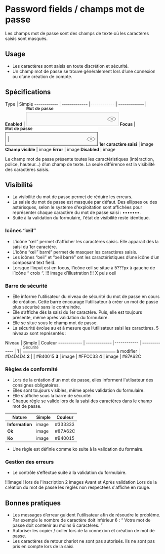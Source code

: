 # Password fields / champs mot de passe

Les champs mot de passe sont des champs de texte où les caractères saisis sont masqués.

## Usage

- Les caractères sont saisis en toute discrétion et sécurité.
- Un champ mot de passe se trouve généralement lors d’une connexion ou d’une création de compte.

## Spécifications

Type | Simple
------------ | ------------- |------------ | ------------- |
**Enabled** | ![password__enabled](design/password__enabled.png)
**Focus** | ![password__focus](design/password__focus.png)
**1er caractère saisi** | image
**Champ visible** | image
**Error** | image
**Disabled** | image

Le champ mot de passe présente toutes les caractéristiques (intéraction, police, hauteur…) d’un champ de texte. La seule différence est la visibilité des caractères saisis.

## Visibilité

- La visibilité du mot de passe permet de réduire les erreurs.
- La saisie du mot de passe est masquée par défaut. Des ellipses ou des astérisques, selon le système d'exploitation sont affichées pour représenter chaque caractère du mot de passe saisi : •••••••.
- Suite à la validation du formulaire, l'état de visibilité reste identique.
### Icônes “œil”
- L'icône “œil” permet d'afficher les caractères saisis. Elle apparait dès la saisi du 1er caractère.
- L'icône “œil” barré” permet de masquer les caractères saisis.
- Les icônes “oeil” et “oeil barré” ont les caractéristiques d’une icône d’un composant text field.
- Lorsque l’input est en focus, l’icône œil se situe à 5???px à gauche de l’icône “ croix “.
!!! image d’illustration !!! X puis oeil

### Barre de sécurité

- Elle informe l'utilisateur du niveau de sécurité du mot de passe en cours de création. Cette barre encourage l’utilisateur à créer un mot de passe plus sécurisé sans le contraindre.
- Elle s’affiche dès la saisi du 1er caractère. Puis, elle est toujours présente, même après validation du formulaire.
- Elle se situe sous le champ mot de passe.
- La sécurité évolue au et à mesure que l’utilisateur saisi les caractères. 5 niveaux sont représentés :

Niveau | Simple | Couleur
------------ | ------------- |------------ | ------------- |
**1** | ![password__security__level-0](design/password__security__level-0.png) à modifier | #D4D4D4
**2** |  | #B40015
**3** | image | #FFCC33
**4** | image | #87A62C


### Règles de conformité
- Lors de la création d'un mot de passe, elles informent l'utlisateur des consignes obligatoires.
- Elles sont toujours visibles, même après validation du formulaire.
- Elle s'affiche sous la barre de sécurité.
- Chaque règle se valide lors de la saisi des caractères dans le champ mot de passe.

Nature | Simple | Couleur
------------ | ------------- |------------ |
**Information** | image | #333333
**Ok** | image | #87A62C
**Ko** | image | #B40015

- Une règle est définie comme ko suite à la validation du formaire.

### Gestion des erreurs
- Le contrôle s’effectue suite à la validation du formulaire.


!!!image!! lors de l'inscription 2 images Avant et Après validation Lors de la création du mot de passe les règlès non respectées s'affiche en rouge.


## Bonnes pratiques

- Les messages d’erreur guident l'utilisateur afin de résoudre le problème. Par exemple le nombre de caractère doit inférieur 6 : “ Votre mot de passe doit contenir au moins 6 caractères. ”
- Autoriser les copier / coller lors de la connexion et création de mot de passe.
- Les caractères de retour chariot ne sont pas autorisés. Ils ne sont pas pris en compte lors de la saisi.
